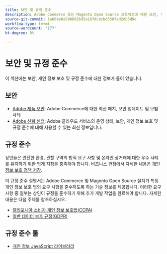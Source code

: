 ```yaml
---
title: 보안 및 규정 준수
description: Adobe Commerce 또는 Magento Open Source 프로젝트에 대한 보안, 개인 정보 보호 및 업계 규정 준수 리소스에 대해 알아봅니다.
source-git-commit: 1a608e8a5986026d5a187dc8cbd358fed2db5d9e
workflow-type: tm+mt
source-wordcount: '177'
ht-degree: 0%

---
```



# 보안 및 규정 준수

이 섹션에는 보안, 개인 정보 보호 및 규정 준수에 대한 정보가 들어 있습니다.

## 보안

- [Adobe 제품 보안](https://helpx.adobe.com/security.html): Adobe Commerce에 대한 최신 패치, 보안 업데이트 및 모범 사례
- [Adobe 신뢰 센터](https://www.adobe.com/trust.html): Adobe 클라우드 서비스의 운영 상태, 보안, 개인 정보 보호 및 규정 준수에 대해 사용할 수 있는 최신 정보입니다.

## 규정 준수

상인들은 안전한 환경, 관할 구역의 법적 요구 사항 및 온라인 상거래에 대한 우수 사례를 유지하기 위한 업계 지침을 충족해야 합니다. 비즈니스 관점에서 자세한 내용은 [개인 정보 보호 정책 저장](https://experienceleague.adobe.com/docs/commerce-admin/start/compliance/privacy/privacy-policy.html).

이 규정 준수 설명서는 Adobe Commerce 및 Magento Open Source 설치가 특정 개인 정보 보호 법의 요구 사항을 준수하도록 하는 기술 정보를 제공합니다. 이러한 요구 사항 중 일부는 상인이 규정을 준수하기 위해 추가 개발 작업을 완료해야 합니다. 자세한 내용은 다음 주제를 참조하십시오.

- [캘리포니아 소비자 개인 정보 보호법(CCPA)](privacy/ccpa.md)
- [일반 데이터 보호 규정(GDPR)](privacy/gdpr.md)

## 규정 준수 툴

- [개인 정보 JavaScript 라이브러리](privacy/javascript-library.md)
